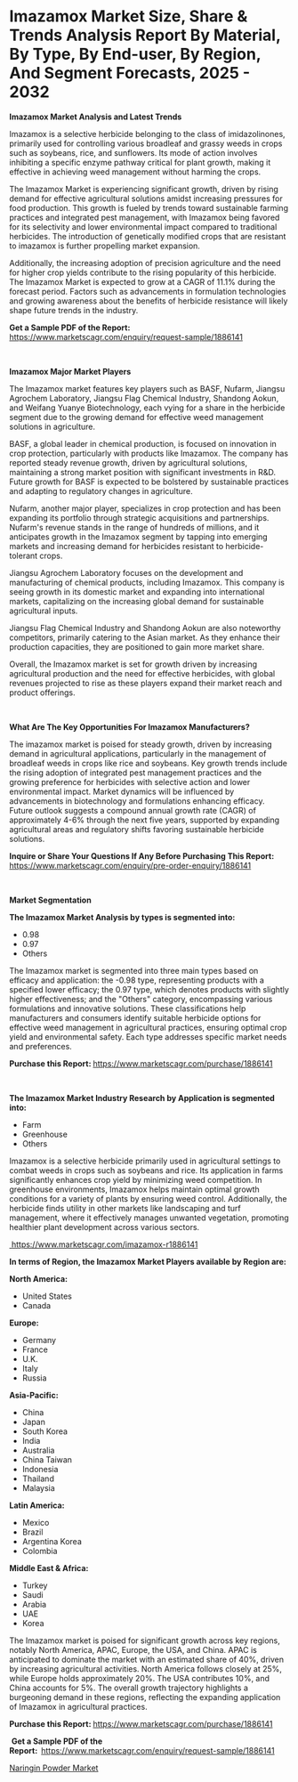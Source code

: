 <p><h1>Imazamox Market Size, Share & Trends Analysis Report By Material, By Type, By End-user, By Region, And Segment Forecasts, 2025 - 2032</h1></p><p><strong>Imazamox Market Analysis and Latest Trends</strong></p>
<p><p>Imazamox is a selective herbicide belonging to the class of imidazolinones, primarily used for controlling various broadleaf and grassy weeds in crops such as soybeans, rice, and sunflowers. Its mode of action involves inhibiting a specific enzyme pathway critical for plant growth, making it effective in achieving weed management without harming the crops.</p><p>The Imazamox Market is experiencing significant growth, driven by rising demand for effective agricultural solutions amidst increasing pressures for food production. This growth is fueled by trends toward sustainable farming practices and integrated pest management, with Imazamox being favored for its selectivity and lower environmental impact compared to traditional herbicides. The introduction of genetically modified crops that are resistant to imazamox is further propelling market expansion.</p><p>Additionally, the increasing adoption of precision agriculture and the need for higher crop yields contribute to the rising popularity of this herbicide. The Imazamox Market is expected to grow at a CAGR of 11.1% during the forecast period. Factors such as advancements in formulation technologies and growing awareness about the benefits of herbicide resistance will likely shape future trends in the industry.</p></p>
<p><strong>Get a Sample PDF of the Report:&nbsp;</strong> <a href="https://www.marketscagr.com/enquiry/request-sample/1886141?utm_campaign=3546&utm_medium=2&utm_source=Github&utm_content=ia&utm_term=02042025&utm_id=imazamox">https://www.marketscagr.com/enquiry/request-sample/1886141</a></p>
<p>&nbsp;</p>
<p><strong>Imazamox Major Market Players</strong></p>
<p><p>The Imazamox market features key players such as BASF, Nufarm, Jiangsu Agrochem Laboratory, Jiangsu Flag Chemical Industry, Shandong Aokun, and Weifang Yuanye Biotechnology, each vying for a share in the herbicide segment due to the growing demand for effective weed management solutions in agriculture.</p><p>BASF, a global leader in chemical production, is focused on innovation in crop protection, particularly with products like Imazamox. The company has reported steady revenue growth, driven by agricultural solutions, maintaining a strong market position with significant investments in R&D. Future growth for BASF is expected to be bolstered by sustainable practices and adapting to regulatory changes in agriculture.</p><p>Nufarm, another major player, specializes in crop protection and has been expanding its portfolio through strategic acquisitions and partnerships. Nufarm's revenue stands in the range of hundreds of millions, and it anticipates growth in the Imazamox segment by tapping into emerging markets and increasing demand for herbicides resistant to herbicide-tolerant crops.</p><p>Jiangsu Agrochem Laboratory focuses on the development and manufacturing of chemical products, including Imazamox. This company is seeing growth in its domestic market and expanding into international markets, capitalizing on the increasing global demand for sustainable agricultural inputs.</p><p>Jiangsu Flag Chemical Industry and Shandong Aokun are also noteworthy competitors, primarily catering to the Asian market. As they enhance their production capacities, they are positioned to gain more market share.</p><p>Overall, the Imazamox market is set for growth driven by increasing agricultural production and the need for effective herbicides, with global revenues projected to rise as these players expand their market reach and product offerings.</p></p>
<p>&nbsp;</p>
<p><strong>What Are The Key Opportunities For Imazamox Manufacturers?</strong></p>
<p><p>The imazamox market is poised for steady growth, driven by increasing demand in agricultural applications, particularly in the management of broadleaf weeds in crops like rice and soybeans. Key growth trends include the rising adoption of integrated pest management practices and the growing preference for herbicides with selective action and lower environmental impact. Market dynamics will be influenced by advancements in biotechnology and formulations enhancing efficacy. Future outlook suggests a compound annual growth rate (CAGR) of approximately 4-6% through the next five years, supported by expanding agricultural areas and regulatory shifts favoring sustainable herbicide solutions.</p></p>
<p><strong>Inquire or Share Your Questions If Any Before Purchasing This Report:</strong> <a href="https://www.marketscagr.com/enquiry/pre-order-enquiry/1886141?utm_campaign=3546&utm_medium=2&utm_source=Github&utm_content=ia&utm_term=02042025&utm_id=imazamox">https://www.marketscagr.com/enquiry/pre-order-enquiry/1886141</a></p>
<p>&nbsp;</p>
<p><strong>Market Segmentation</strong></p>
<p><strong>The Imazamox Market Analysis by types is segmented into:</strong></p>
<p><ul><li>0.98</li><li>0.97</li><li>Others</li></ul></p>
<p><p>The Imazamox market is segmented into three main types based on efficacy and application: the -0.98 type, representing products with a specified lower efficacy; the 0.97 type, which denotes products with slightly higher effectiveness; and the "Others" category, encompassing various formulations and innovative solutions. These classifications help manufacturers and consumers identify suitable herbicide options for effective weed management in agricultural practices, ensuring optimal crop yield and environmental safety. Each type addresses specific market needs and preferences.</p></p>
<p><strong>Purchase this Report:&nbsp;</strong><a href="https://www.marketscagr.com/purchase/1886141?utm_campaign=3546&utm_medium=2&utm_source=Github&utm_content=ia&utm_term=02042025&utm_id=imazamox">https://www.marketscagr.com/purchase/1886141</a></p>
<p>&nbsp;</p>
<p><strong>The Imazamox Market Industry Research by Application is segmented into:</strong></p>
<p><ul><li>Farm</li><li>Greenhouse</li><li>Others</li></ul></p>
<p><p>Imazamox is a selective herbicide primarily used in agricultural settings to combat weeds in crops such as soybeans and rice. Its application in farms significantly enhances crop yield by minimizing weed competition. In greenhouse environments, Imazamox helps maintain optimal growth conditions for a variety of plants by ensuring weed control. Additionally, the herbicide finds utility in other markets like landscaping and turf management, where it effectively manages unwanted vegetation, promoting healthier plant development across various sectors.</p></p>
<p><a href="https://www.marketscagr.com/imazamox-r1886141?utm_campaign=3546&utm_medium=2&utm_source=Github&utm_content=ia&utm_term=02042025&utm_id=imazamox">&nbsp;https://www.marketscagr.com/imazamox-r1886141</a></p>
<p><strong>In terms of Region, the Imazamox Market Players available by Region are:</strong></p>
<p>
    <p> <strong> North America: </strong>
        <ul>
            <li>United States</li>
            <li>Canada</li>
        </ul>
        </p> 
    <p> <strong> Europe: </strong>
        <ul>
            <li>Germany</li>
            <li>France</li>
            <li>U.K.</li>
            <li>Italy</li>
            <li>Russia</li>
        </ul>
        </p> 
    <p> <strong> Asia-Pacific: </strong>
        <ul>
            <li>China</li>
            <li>Japan</li>
            <li>South Korea</li>
            <li>India</li>
            <li>Australia</li>
            <li>China Taiwan</li>
            <li>Indonesia</li>
            <li>Thailand</li>
            <li>Malaysia</li>
        </ul>
        </p> 
    <p> <strong> Latin America: </strong>
        <ul>
            <li>Mexico</li>
            <li>Brazil</li>
            <li>Argentina Korea</li>
            <li>Colombia</li>
        </ul>
        </p> 
    <p> <strong> Middle East & Africa: </strong>
        <ul>
            <li>Turkey</li>
            <li>Saudi</li>
            <li>Arabia</li>
            <li>UAE</li>
            <li>Korea</li>
        </ul>
    </p>
    </p>
<p><p>The Imazamox market is poised for significant growth across key regions, notably North America, APAC, Europe, the USA, and China. APAC is anticipated to dominate the market with an estimated share of 40%, driven by increasing agricultural activities. North America follows closely at 25%, while Europe holds approximately 20%. The USA contributes 10%, and China accounts for 5%. The overall growth trajectory highlights a burgeoning demand in these regions, reflecting the expanding application of Imazamox in agricultural practices.</p></p>
<p><strong>Purchase this Report: </strong><a href="https://www.marketscagr.com/purchase/1886141?utm_campaign=3546&utm_medium=2&utm_source=Github&utm_content=ia&utm_term=02042025&utm_id=imazamox">https://www.marketscagr.com/purchase/1886141</a></p>
<p>&nbsp;<strong>Get a Sample PDF of the Report:&nbsp;&nbsp;</strong><a href="https://www.marketscagr.com/enquiry/request-sample/1886141?utm_campaign=3546&utm_medium=2&utm_source=Github&utm_content=ia&utm_term=02042025&utm_id=imazamox">https://www.marketscagr.com/enquiry/request-sample/1886141</a></p>
<p><strong></strong></p>
<p><p><a href="https://github.com/sanokdagada01/Market-Research-Report-List-1/blob/main/naringin-powder-market.md?utm_campaign=3546&utm_medium=2&utm_source=Github&utm_content=ia&utm_term=02042025&utm_id=imazamox">Naringin Powder Market</a></p></p>